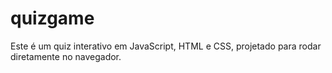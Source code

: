 # quizgame
Este é um quiz interativo em JavaScript, HTML e CSS, projetado para rodar diretamente no navegador.
